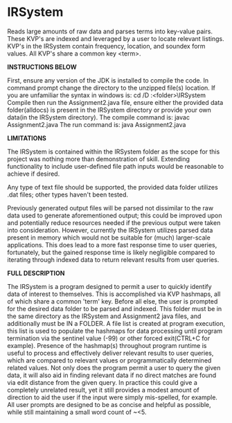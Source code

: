 # IRSystem
Reads large amounts of raw data and parses terms into key-value pairs. These KVP's are indexed and leveraged by a user to locate relevant listings. KVP's in the IRSystem contain frequency, location, and soundex form values. All KVP's share a common key &lt;term>.

**INSTRUCTIONS BELOW**

First, ensure any version of the JDK is installed to compile the code.
In command prompt change the directory to the unzipped file(s) location. If you are unfamiliar the syntax in windows is: 
cd /D <drive letter>:\<folder>\IRSystem
Compile then run the Assignment2.java file, ensure either the provided data folder(alldocs) is present in the IRSystem directory or provide your own data(in the IRSystem directory). 
The compile command is: javac Assignment2.java
The run command is: java Assignment2.java

**LIMITATIONS**

The IRSystem is contained within the IRSystem folder as the scope for this project was nothing more than demonstration of skill.
  Extending functionality to include user-defined file path inputs would be reasonable to achieve if desired.
  
Any type of text file should be supported, the provided data folder utilizes .dat files; other types haven't been tested.

Previously generated output files will be parsed not dissimilar to the raw data used to generate aforementioned output; this could be improved upon and potentially reduce resources needed if the previous output were taken into consideration. However, currently the IRSystem utilizes parsed data present in memory which would not be suitable for (much) larger-scale applications. This does lead to a more fast response time to user queries, fortunately, but the gained response time is likely negligible compared to iterating through indexed data to return relevant results from user queries.

**FULL DESCRIPTION**

The IRSystem is a program designed to permit a user to quickly identify data of interest to themselves. This is accomplished via KVP hashmaps, all of which share a common 'term' key. Before all else, the user is prompted for the desired data folder to be parsed and indexed. This folder must be in the same directory as the IRSystem and Assignment2 java files, and additionally must be IN a FOLDER. A file list is created at program execution, this list is used to populate the hashmaps for data processing until program termination via the sentinel value (-99) or other forced exit(CTRL+C for example). Presence of the hashmap(s) throughout program runtime is useful to process and effectively deliver relevant results to user queries, which are compared to relevant values or programmatically determined related values. Not only does the program permit a user to query the given data, it will also aid in finding relevant data if no direct matches are found via edit distance from the given query. In practice this could give a completely unrelated result, yet it still provides a modest amount of direction to aid the user if the input were simply mis-spelled, for example. All user prompts are designed to be as concise and helpful as possible, while still maintaining a small word count of ~<5.

